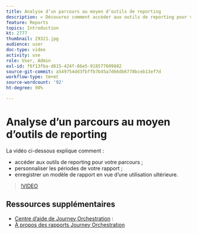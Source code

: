 ```yaml
---
title: Analyse d’un parcours au moyen d’outils de reporting
description: « Découvrez comment accéder aux outils de reporting pour votre parcours. Apprenez également comment personnaliser les périodes de votre rapport et comment enregistrer un modèle de rapport en vue d’une utilisation ultérieure. »
feature: Reports
topics: Introduction
kt: 2777
thumbnail: 29321.jpg
audience: user
doc-type: video
activity: use
role: User, Admin
exl-id: f6f13fba-d815-424f-86e5-918577609882
source-git-commit: a549754dd3fbffb7b45a7d66db6778bceb13ef7d
workflow-type: tm+mt
source-wordcount: '92'
ht-degree: 90%

---
```


# Analyse d’un parcours au moyen d’outils de reporting

La vidéo ci-dessous explique comment :

* accéder aux outils de reporting pour votre parcours ;
* personnaliser les périodes de votre rapport ;
* enregistrer un modèle de rapport en vue d’une utilisation ultérieure.

>[!VIDEO](https://video.tv.adobe.com/v/29321?quality=12)

## Ressources supplémentaires

* [Centre d’aide de Journey Orchestration](https://experienceleague.adobe.com/docs/journeys/using/journey-orchestration-home.html?lang=fr) :
* [À propos des rapports Journey Orchestration](https://experienceleague.adobe.com/docs/journeys/using/journey-reports/about-journey-reports.html?lang=en)
